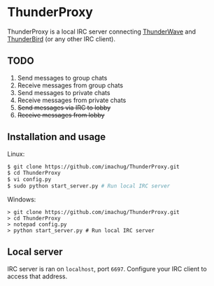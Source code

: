 # ThunderProxy

ThunderProxy is a local IRC server connecting [ThunderWave](https://github.com/AnthyG/ThunderWave) and [ThunderBird](https://www.thunderbird.net/) (or any other IRC client).

## TODO

1. Send messages to group chats
2. Receive messages from group chats
3. Send messages to private chats
4. Receive messages from private chats
5. ~~Send messages via IRC to lobby~~
6. ~~Receive messages from lobby~~

## Installation and usage

Linux:

```bash
$ git clone https://github.com/imachug/ThunderProxy.git
$ cd ThunderProxy
$ vi config.py
$ sudo python start_server.py # Run local IRC server
```

Windows:

```
> git clone https://github.com/imachug/ThunderProxy.git
> cd ThunderProxy
> notepad config.py
> python start_server.py # Run local IRC server
```

## Local server

IRC server is ran on `localhost`, port `6697`. Configure your IRC client to access that address.
